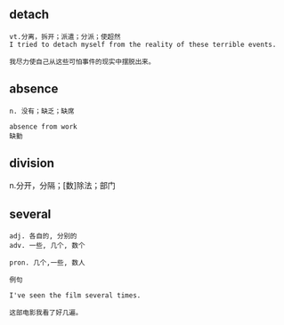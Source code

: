 ## detach
```
vt.分离，拆开；派遣；分派；使超然
I tried to detach myself from the reality of these terrible events.

我尽力使自己从这些可怕事件的现实中摆脱出来。
```

## absence
```
n. 没有；缺乏；缺席

absence from work
缺勤
```

## division
n.分开，分隔；[数]除法；部门

## several
```
adj. 各自的, 分别的
adv. 一些, 几个, 数个

pron. 几个,一些, 数人

例句

I've seen the film several times.

这部电影我看了好几遍。
```